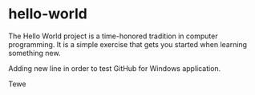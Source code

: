 # hello-world
The Hello World project is a time-honored tradition in computer programming. It is a simple exercise that gets you started when learning something new.

Adding new line in order to test GitHub for Windows application.

Tewe